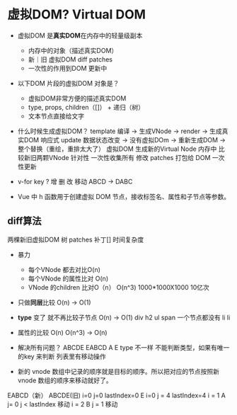 # 虚拟DOM? Virtual DOM 

- 虚拟DOM 是**真实DOM**在内存中的轻量级副本
  - 内存中的对象（描述真实DOM）
  - 新｜旧 虚拟DOM diff patches 
  - 一次性的作用到DOM 更新中

- 以下DOM 片段的虚拟DOM 对象是？
  - 虚拟DOM非常方便的描述真实DOM
  - type, props, children（[]） + 递归（树）
  - 文本节点直接给文字

- 什么时候生成虚拟DOM？
  template 编译 -> 生成VNode -> render -> 生成真实DOM
  响应式 update 数据状态改变 -> 没有虚拟DOm -> 重新生成DOM -> 整个替换（重绘，重排太大了）
  虚拟DOM  生成新的Virtual Node  内存中 比较新旧两颗VNode 
  针对性 一次性收集所有 修改 patches 打包给 DOM 一次性更新

- v-for key ?
  增 删 改 移动
  ABCD ->  DABC 

- Vue 中 h 函数用于创建虚拟 DOM 节点，接收标签名、属性和子节点等参数。

## diff算法
两棵新旧虚拟DOM 树
patches 补丁[]
时间复杂度 

- 暴力
  - 每个VNode 都去对比O(n)
  - 每个VNode 的属性比对 O(n)
  - VNode 的children 比对O（n）
  O(n^3)
  1000*1000X1000  10亿次

- 只做**同层**比较 O(n) -> O(1)
- **type** 变了 就不再比较子节点 O(n) -> O(1)
  div        h2
    ul        span 一个节点都没有
      li
      li
- 属性的比较 O(n)
O(n^3) -> O(n)

- 解决所有问题？
  ABCDE   EABCD 
  A E type 不一样
  不能判断类型，如果有唯一的key 来判断
  列表里有移动操作
  
- 新的 vnode 数组中记录的顺序就是目标的顺序。所以把对应的节点按照新 vnode 数组的顺序来移动就好了。

EABCD（新）            ABCDE(旧) 
i=0 j=0 lastIndex=0
E i=0                 j = 4 lastIndex=4
i = 1 A               j= 0 j < lastIndex 移动
i = 2 B               j = 1  移动 